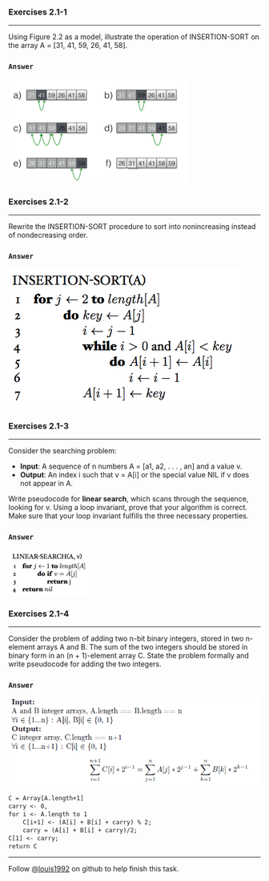 ### Exercises 2.1-1
***
Using Figure 2.2 as a model, illustrate the operation of INSERTION-SORT on the array A = [31, 41, 59, 26, 41, 58].

### `Answer`
![pic](./repo/s1/1.png)


### Exercises 2.1-2
***
Rewrite the INSERTION-SORT procedure to sort into nonincreasing instead of nondecreasing order.

### `Answer`
![pic](./repo/s1/2.png)


### Exercises 2.1-3
***
Consider the searching problem:

* **Input**: A sequence of n numbers A = [a1, a2, . . . , an] and a value v.
* **Output**: An index i such that v = A[i] or the special value NIL if v does not appear in A.


Write pseudocode for **linear search**, which scans through the sequence, looking for v. Using a loop invariant, prove that your algorithm is correct. Make sure that your loop invariant fulfills the three necessary properties.

### `Answer`
![pic](./repo/s1/3.png)

### Exercises 2.1-4
***
Consider the problem of adding two n-bit binary integers, stored in two n-element arrays A and B. The sum of the two integers should be stored in binary form in an (n + 1)-element array C. State the problem formally and write pseudocode for adding the two integers.

### `Answer`
![pic](./repo/s1/algorithm.png)

```
C = Array[A.length+1]
carry <- 0,
for i <- A.length to 1
    C[i+1] <- (A[i] + B[i] + carry) % 2;
    carry = (A[i] + B[i] + carry)/2;
C[1] <- carry;
return C
```

***
Follow [@louis1992](https://github.com/gzc) on github to help finish this task.
